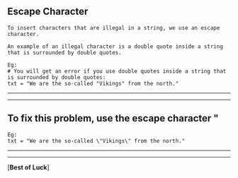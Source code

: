 Escape Character
---

```
To insert characters that are illegal in a string, we use an escape character.

An example of an illegal character is a double quote inside a string that is surrounded by double quotes.

Eg:
# You will get an error if you use double quotes inside a string that is surrounded by double quotes:
txt = "We are the so-called "Vikings" from the north."
```

-----------------------------------------------------------------------------------------------------------------------------
--------

To fix this problem, use the escape character \"
---

```
Eg:
txt = "We are the so-called \"Vikings\" from the north."
```
----------------------------------------------------------------------------------------------------------------
----------
[**Best of Luck**]